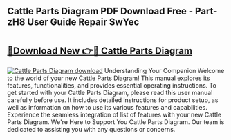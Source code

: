 ## Cattle Parts Diagram PDF Download Free - Part-zH8 User Guide Repair SwYec

# <h2><a href="http://dfl3ct.blite.top/?on=Cattle+Parts+Diagram">🔗Download New 👉🔴 Cattle Parts Diagram</a></h2>

[![Cattle Parts Diagram download](https://i.imgur.com/lujVjoI.png)](http://dfl3ct.blite.top/?on=Cattle+Parts+Diagram)
Understanding Your Companion Welcome to the world of your new Cattle Parts Diagram! This manual explores its features, functionalities, and provides essential operating instructions. To get started with your Cattle Parts Diagram, please read this user manual carefully before use. It includes detailed instructions for product setup, as well as information on how to use its various features and capabilities. Experience the seamless integration of list of features with your new Cattle Parts Diagram. We're Here to Support You Cattle Parts Diagram. Our team is dedicated to assisting you with any questions or concerns.
